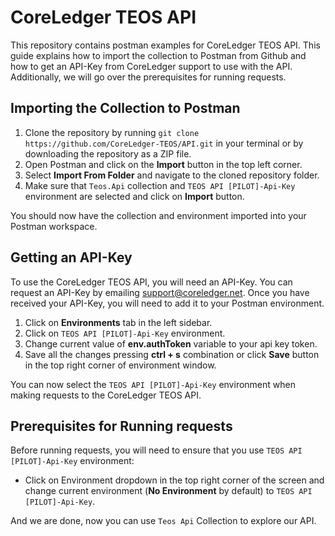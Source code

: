 # CoreLedger TEOS API

This repository contains postman examples for CoreLedger TEOS API. This guide explains how to import the collection to Postman from Github and how to get an API-Key from CoreLedger support to use with the API. Additionally, we will go over the prerequisites for running requests.

## Importing the Collection to Postman

1. Clone the repository by running `git clone https://github.com/CoreLedger-TEOS/API.git` in your terminal or by downloading the repository as a ZIP file.
2. Open Postman and click on the **Import** button in the top left corner.
3. Select **Import From Folder** and navigate to the cloned repository folder.
4. Make sure that `Teos.Api` collection and `TEOS API [PILOT]-Api-Key` environment  are selected and click on **Import** button.

You should now have the collection and environment imported into your Postman workspace.

## Getting an API-Key

To use the CoreLedger TEOS API, you will need an API-Key. You can request an API-Key by emailing support@coreledger.net. Once you have received your API-Key, you will need to add it to your Postman environment.

1. Click on **Environments** tab in the left sidebar.
2. Click on `TEOS API [PILOT]-Api-Key` environment.
3. Change current value of **env.authToken** variable to your api key token.
5. Save all the changes pressing **ctrl + s** combination or click **Save** button in the top right corner of environment window.

You can now select the `TEOS API [PILOT]-Api-Key` environment when making requests to the CoreLedger TEOS API.

## Prerequisites for Running requests

Before running requests, you will need to ensure that you use `TEOS API [PILOT]-Api-Key` environment:

- Click on Environment dropdown in the top right corner of the screen and change current environment (**No Environment** by default) to `TEOS API [PILOT]-Api-Key`.

And we are done, now you can use `Teos Api` Collection to explore our API.



